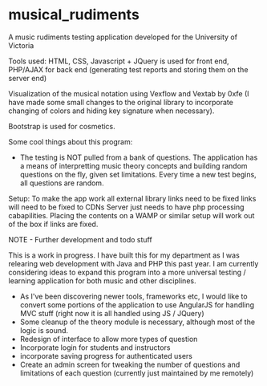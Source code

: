 # musical_rudiments
A music rudiments testing application developed for the University of Victoria

Tools used:
HTML, CSS, Javascript + JQuery is used for front end, PHP/AJAX for back end (generating test reports and storing them on the server end)

Visualization of the musical notation using Vexflow and Vextab by 0xfe (I have made some small changes to the original library to incorporate changing of colors and hiding key signature when necessary).

Bootstrap is used for cosmetics.

Some cool things about this program:
- The testing is NOT pulled from a bank of questions. The application has a means of interpretting music theory concepts and building random questions on the fly, given set limitations. Every time a new test begins, all questions are random. 

Setup:
To make the app work all external library links need to be fixed links will need to be fixed to CDNs
Server just needs to have php processing cabapilities. Placing the contents on a WAMP or similar setup will work out of the box if links are fixed.

NOTE - Further development and todo stuff

This is a work in progress. I have built this for my department as I was relearing web development with Java and PHP this past year. I am currently considering ideas to expand this program into a more universal testing / learning application for both music and other disciplines.

- As I've been discovering newer tools, frameworks etc, I would like to convert some portions of the application to use AngularJS for handling MVC stuff (right now it is all handled using JS / JQuery)
- Some cleanup of the theory module is necessary, although most of the logic is sound.
- Redesign of interface to allow more types of question
- Incorporate login for students and instructors
- incorporate saving progress for authenticated users
- Create an admin screen for tweaking the number of questions and limitations of each question (currently just maintained by me remotely)


